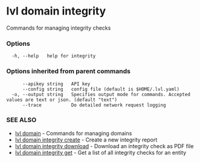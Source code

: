 # lvl domain integrity

Commands for managing integrity checks

### Options

```
  -h, --help   help for integrity
```

### Options inherited from parent commands

```
      --apikey string   API key
      --config string   config file (default is $HOME/.lvl.yaml)
  -o, --output string   Specifies output mode for commands. Accepted values are text or json. (default "text")
      --trace           Do detailed network request logging
```

### SEE ALSO

* [lvl domain](lvl_domain.md)	 - Commands for managing domains
* [lvl domain integrity create](lvl_domain_integrity_create.md)	 - Create a new integrity report
* [lvl domain integrity download](lvl_domain_integrity_download.md)	 - Download an integrity check as PDF file
* [lvl domain integrity get](lvl_domain_integrity_get.md)	 - Get a list of all integrity checks for an entity

